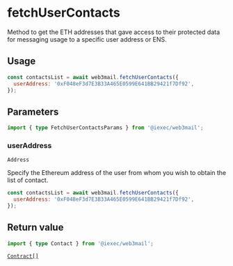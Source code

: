 # fetchUserContacts

Method to get the ETH addresses that gave access to their protected data for messaging usage to a specific user address or ENS.

## Usage

```js
const contactsList = await web3mail.fetchUserContacts({
  userAddress: '0xF048eF3d7E3B33A465E0599E641BB29421f7Df92',
});
```

## Parameters

```ts
import { type FetchUserContactsParams } from '@iexec/web3mail';
```

### userAddress

`Address`

Specify the Ethereum address of the user from whom you wish to obtain the list of contact.

```js
const contactsList = await web3mail.fetchUserContacts({
  userAddress: '0xF048eF3d7E3B33A465E0599E641BB29421f7Df92',
});
```

## Return value

```ts
import { type Contact } from '@iexec/web3mail';
```

[`Contract[]`](../types.md#contact)
